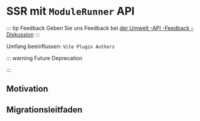 # SSR mit `ModuleRunner` API

::: tip Feedback
Geben Sie uns Feedback bei [der Umwelt -API -Feedback -Diskussion](https://github.com/vitejs/vite/discussions/16358)
:::

Umfang beeinflussen: `Vite Plugin Authors`

::: warning Future Deprecation

:::

## Motivation

## Migrationsleitfaden

